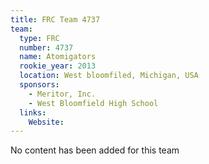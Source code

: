 ```yaml
---
title: FRC Team 4737
team:
  type: FRC
  number: 4737
  name: Atomigators
  rookie_year: 2013
  location: West bloomfiled, Michigan, USA
  sponsors:
    - Meritor, Inc.
    - West Bloomfield High School
  links:
    Website: 
---
```

No content has been added for this team